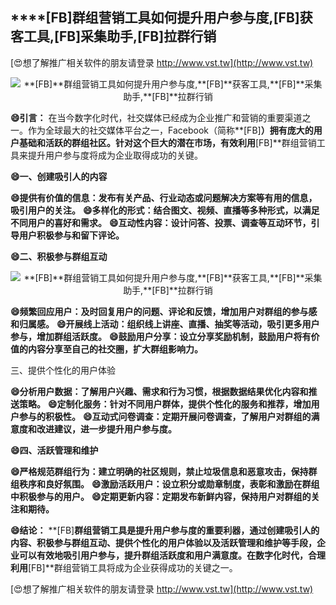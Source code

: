 ## ****[FB]**群组营销工具如何提升用户参与度,**[FB]**获客工具,**[FB]**采集助手,**[FB]**拉群行销**

[😍想了解推广相关软件的朋友请登录 http://www.vst.tw](http://www.vst.tw)

 <center><img src="https://vst.tw/MP4/tuiguang/png/7.png" alt="**[FB]**群组营销工具如何提升用户参与度,**[FB]**获客工具,**[FB]**采集助手,**[FB]**拉群行销"></center>

**😄引言：**
在当今数字化时代，社交媒体已经成为企业推广和营销的重要渠道之一。作为全球最大的社交媒体平台之一，Facebook（简称**[FB]**）拥有庞大的用户基础和活跃的群组社区。针对这个巨大的潜在市场，有效利用**[FB]**群组营销工具来提升用户参与度将成为企业取得成功的关键。

**😄一、创建吸引人的内容**

**😄提供有价值的信息：发布有关产品、行业动态或问题解决方案等有用的信息，吸引用户的关注。**
**😄多样化的形式：结合图文、视频、直播等多种形式，以满足不同用户的喜好和需求。**
**😄互动性内容：设计问答、投票、调查等互动环节，引导用户积极参与和留下评论。**

**😄二、积极参与群组互动**

 <center><img src="https://vst.tw/MP4/tuiguang/png/5.png" alt="**[FB]**群组营销工具如何提升用户参与度,**[FB]**获客工具,**[FB]**采集助手,**[FB]**拉群行销"></center>

**😄频繁回应用户：及时回复用户的问题、评论和反馈，增加用户对群组的参与感和归属感。**
**😄开展线上活动：组织线上讲座、直播、抽奖等活动，吸引更多用户参与，增加群组活跃度。**
**😄鼓励用户分享：设立分享奖励机制，鼓励用户将有价值的内容分享至自己的社交圈，扩大群组影响力。**

三、提供个性化的用户体验

**😄分析用户数据：了解用户兴趣、需求和行为习惯，根据数据结果优化内容和推送策略。**
**😄定制化服务：针对不同用户群体，提供个性化的服务和推荐，增加用户参与的积极性。**
**😄互动式问卷调查：定期开展问卷调查，了解用户对群组的满意度和改进建议，进一步提升用户参与度。**

**😄四、活跃管理和维护**

**😄严格规范群组行为：建立明确的社区规则，禁止垃圾信息和恶意攻击，保持群组秩序和良好氛围。**
**😄激励活跃用户：设立积分或勋章制度，表彰和激励在群组中积极参与的用户。**
**😄定期更新内容：定期发布新鲜内容，保持用户对群组的关注和期待。**

**😄结论：**
**[FB]**群组营销工具是提升用户参与度的重要利器，通过创建吸引人的内容、积极参与群组互动、提供个性化的用户体验以及活跃管理和维护等手段，企业可以有效地吸引用户参与，提升群组活跃度和用户满意度。在数字化时代，合理利用**[FB]**群组营销工具将成为企业获得成功的关键之一。

[😍想了解推广相关软件的朋友请登录 http://www.vst.tw](http://www.vst.tw)



